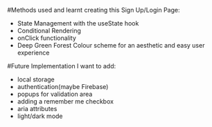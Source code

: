 #Methods used and learnt creating this Sign Up/Login Page:
- State Management with the useState hook
- Conditional Rendering
- onClick functionality
- Deep Green Forest Colour scheme for an aesthetic and easy user experience

#Future Implementation I want to add:
- local storage
- authentication(maybe Firebase)
- popups for validation area
- adding a remember me checkbox
- aria attributes
- light/dark mode
